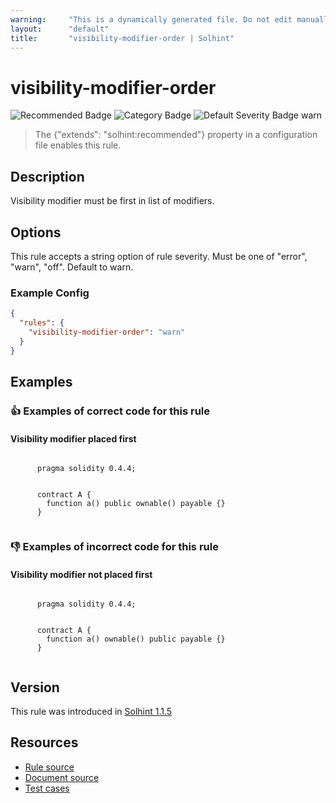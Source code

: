 ```yaml
---
warning:     "This is a dynamically generated file. Do not edit manually."
layout:      "default"
title:       "visibility-modifier-order | Solhint"
---
```


# visibility-modifier-order
![Recommended Badge](https://img.shields.io/badge/-Recommended-brightgreen)
![Category Badge](https://img.shields.io/badge/-Style%20Guide%20Rules-informational)
![Default Severity Badge warn](https://img.shields.io/badge/Default%20Severity-warn-yellow)
> The {"extends": "solhint:recommended"} property in a configuration file enables this rule.


## Description
Visibility modifier must be first in list of modifiers.

## Options
This rule accepts a string option of rule severity. Must be one of "error", "warn", "off". Default to warn.

### Example Config
```json
{
  "rules": {
    "visibility-modifier-order": "warn"
  }
}
```


## Examples
### 👍 Examples of **correct** code for this rule

#### Visibility modifier placed first

```solidity

      pragma solidity 0.4.4;
        
        
      contract A {
        function a() public ownable() payable {}
      }
    
```

### 👎 Examples of **incorrect** code for this rule

#### Visibility modifier not placed first

```solidity

      pragma solidity 0.4.4;
        
        
      contract A {
        function a() ownable() public payable {}
      }
    
```

## Version
This rule was introduced in [Solhint 1.1.5](https://github.com/solhint-community/solhint-community/tree/v1.1.5)

## Resources
- [Rule source](https://github.com/solhint-community/solhint-community/tree/master/lib/rules/order/visibility-modifier-order.js)
- [Document source](https://github.com/solhint-community/solhint-community/tree/master/docs/rules/order/visibility-modifier-order.md)
- [Test cases](https://github.com/solhint-community/solhint-community/tree/master/test/rules/order/visibility-modifier-order.js)
